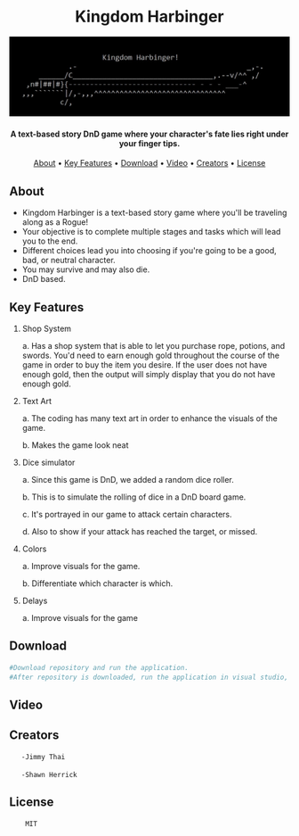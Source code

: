<h1 align="center">
  <br>
  Kingdom Harbinger
  <br>
</h1>

<img src="menu.JPG" width="600" heigth="500"/>

<h4 align="center">A text-based story DnD game where your character's fate lies right under your finger tips.
</h4>

<p align="center">
  <a href="#about">About</a> •
  <a href="#key-features">Key Features</a> •
  <a href="#download">Download</a> •
  <a href="#video">Video</a> •
  <a href="#creators">Creators</a> •
  <a href="#license">License</a>
</p>

## About

 * Kingdom Harbinger is a text-based story game where you'll be traveling along as a Rogue!
 * Your objective is to complete multiple stages and tasks which will lead you to the end.
 * Different choices lead you into choosing if you're going to be a good, bad, or neutral character.
 * You may survive and may also die.
 * DnD based.
 
 ## Key Features
 
1. Shop System

      a. Has a shop system that is able to let you purchase rope, potions, and swords. You'd need to earn enough gold throughout the course of the game in order to buy the item you desire. If the user does not have enough gold, then the output will simply display that you do not have enough gold. 
  
2. Text Art

      a. The coding has many text art in order to enhance the visuals of the game.
  
      b. Makes the game look neat
  
3. Dice simulator

      a. Since this game is DnD, we added a random dice roller.
  
      b. This is to simulate the rolling of dice in a DnD board game.
  
      c. It's portrayed in our game to attack certain characters.
  
      d. Also to show if your attack has reached the target, or missed.
  
4. Colors

      a. Improve visuals for the game.
  
      b. Differentiate which character is which.
  
5. Delays

      a. Improve visuals for the game
       
## Download

```bash
#Download repository and run the application.
#After repository is downloaded, run the application in visual studio, then run the debugger by clicking the green arrow at the top.
```

## Video

## Creators
       -Jimmy Thai
  
       -Shawn Herrick
       
## License

        MIT

